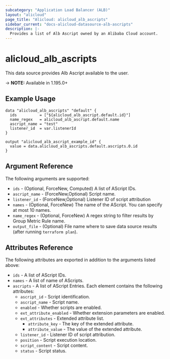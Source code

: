 ```yaml
---
subcategory: "Application Load Balancer (ALB)"
layout: "alicloud"
page_title: "Alicloud: alicloud_alb_ascripts"
sidebar_current: "docs-alicloud-datasource-alb-ascripts"
description: |-
  Provides a list of Alb Ascript owned by an Alibaba Cloud account.
---
```


# alicloud_alb_ascripts

This data source provides Alb Ascript available to the user.

-> **NOTE:** Available in 1.195.0+

## Example Usage

```
data "alicloud_alb_ascripts" "default" {
  ids          = ["${alicloud_alb_ascript.default.id}"]
  name_regex   = alicloud_alb_ascript.default.name
  ascript_name = "test"
  listener_id  = var.listenerId
}

output "alicloud_alb_ascript_example_id" {
  value = data.alicloud_alb_ascripts.default.ascripts.0.id
}
```

## Argument Reference

The following arguments are supported:
* `ids` - (Optional, ForceNew, Computed) A list of AScript IDs.
* `ascript_name` - (ForceNew,Optional) Script name.
* `listener_id` - (ForceNew,Optional) Listener ID of script attribution
* `names` - (Optional, ForceNew) The name of the AScript. You can specify at most 10 names.
* `name_regex` - (Optional, ForceNew) A regex string to filter results by Group Metric Rule name.
* `output_file` - (Optional) File name where to save data source results (after running `terraform plan`).


## Attributes Reference

The following attributes are exported in addition to the arguments listed above:
* `ids` - A list of AScript IDs.
* `names` - A list of name of AScripts.
* `ascripts` - A list of AScript Entries. Each element contains the following attributes:
  * `ascript_id` - Script identification.
  * `ascript_name` - Script name.
  * `enabled` - Whether scripts are enabled.
  * `ext_attribute_enabled` - Whether extension parameters are enabled.
  * `ext_attributes` - Extended attribute list.
    * `attribute_key` - The key of the extended attribute.
    * `attribute_value` - The value of the extended attribute.
  * `listener_id` - Listener ID of script attribution.
  * `position` - Script execution location.
  * `script_content` - Script content.
  * `status` - Script status.
